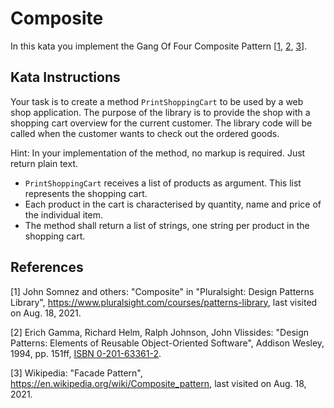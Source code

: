 # Composite

In this kata you implement the Gang Of Four Composite Pattern [[1](#ref-1), [2](#ref-2), [3](#ref-3)].

## Kata Instructions

Your task is to create a method `PrintShoppingCart` to be used by a web shop application. The purpose of the library is to provide the shop with a shopping cart overview for the current customer. The library code will be called when the customer wants to check out the ordered goods.

Hint: In your implementation of the method, no markup is required. Just return plain text.

- `PrintShoppingCart` receives a list of products as argument. This list represents the shopping cart.
- Each product in the cart is characterised by quantity, name and price of the individual item.
- The method shall return a list of strings, one string per product in the shopping cart.

## References

<a name="ref-1">[1]</a> John Somnez and others: "Composite" in "Pluralsight: Design Patterns Library", https://www.pluralsight.com/courses/patterns-library, last visited on Aug. 18, 2021.

<a name="ref-2">[2]</a> Erich Gamma, Richard Helm, Ralph Johnson, John Vlissides: "Design Patterns: Elements of Reusable Object-Oriented Software", Addison Wesley, 1994, pp. 151ff, [ISBN 0-201-63361-2](https://en.wikipedia.org/wiki/Special:BookSources/0-201-63361-2).

<a name="ref-3">[3]</a> Wikipedia: "Facade Pattern", https://en.wikipedia.org/wiki/Composite_pattern, last visited on Aug. 18, 2021.
